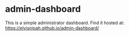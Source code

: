 # admin-dashboard

This is a simple administrator dashboard. 
Find it hosted at: https://elvisnipah.github.io/admin-dashboard/